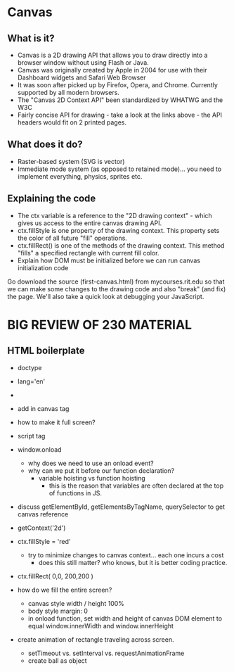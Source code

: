 # Canvas

## What is it?
- Canvas is a 2D drawing API that allows you to draw directly into a browser window without using Flash or Java.
- Canvas was originally created by Apple in 2004 for use with their Dashboard widgets and Safari Web Browser
- It was soon after picked up by Firefox, Opera, and Chrome. Currently supported by all modern browsers.
- The "Canvas 2D Context API" been standardized by WHATWG and the W3C
- Fairly concise API for drawing - take a look at the links above - the API headers would fit on 2 printed pages. 

## What does it do?
- Raster-based system (SVG is vector)
- Immediate mode system (as opposed to retained mode)... you need to implement everything, physics, sprites etc.

## Explaining the code
- The ctx variable is a reference to the "2D drawing context" - which gives us access to the entire canvas drawing API.
- ctx.fillStyle is one property of the drawing context. This property sets the color of all future "fill" operations.
- ctx.fillRect() is one of the methods of the drawing context. This method "fills" a specified rectangle with current fill color.
- Explain how DOM must be initialized before we can run canvas initialization code


Go download the source (first-canvas.html) from mycourses.rit.edu so that we can make some changes to the drawing code and also "break" (and fix) the page. We'll also take a quick look at debugging your JavaScript.

# BIG REVIEW OF 230 MATERIAL

## HTML boilerplate
- doctype 
- lang='en' 
- <meta charset='utf-8'>

- add in canvas tag
- how to make it full screen?
  <style>
    canvas { width:100%; height:100% }
  </style>
- script tag

- window.onload
  - why does we need to use an onload event?
  - why can we put it before our function declaration?
    - variable hoisting vs function hoisting
      - this is the reason that variables are often declared at the top of 
        functions in JS.
        
- discuss getElementById, getElementsByTagName, querySelector to get canvas reference

- getContext('2d')

- ctx.fillStyle = 'red'
  - try to minimize changes to canvas context... each one incurs a cost
    - does this still matter? who knows, but it is better coding practice.

- ctx.fillRect( 0,0, 200,200 )

- how do we fill the entire screen?
  - canvas style width / height 100%
  - body style margin: 0
  - in onload function, set width and height of canvas DOM element to equal
    window.innerWidth and window.innerHeight
  
- create animation of rectangle traveling across screen.
  - setTimeout vs. setInterval vs. requestAnimationFrame
  - create ball as object


